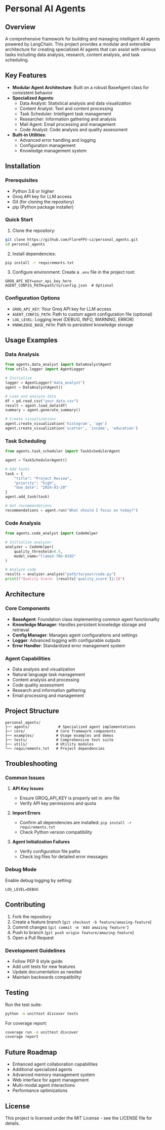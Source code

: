 # Personal AI Agents

## Overview
A comprehensive framework for building and managing intelligent AI agents powered by LangChain. This project provides a modular and extensible architecture for creating specialized AI agents that can assist with various tasks including data analysis, research, content analysis, and task scheduling.

## Key Features
- **Modular Agent Architecture**: Built on a robust BaseAgent class for consistent behavior
- **Specialized Agents**:
  - Data Analyst: Statistical analysis and data visualization
  - Content Analyst: Text and content processing
  - Task Scheduler: Intelligent task management
  - Researcher: Information gathering and analysis
  - Mail Agent: Email processing and management
  - Code Analyst: Code analysis and quality assessment
- **Built-in Utilities**:
  - Advanced error handling and logging
  - Configuration management
  - Knowledge management system

## Installation

### Prerequisites
- Python 3.8 or higher
- Groq API key for LLM access
- Git (for cloning the repository)
- pip (Python package installer)

### Quick Start
1. Clone the repository:
```bash
git clone https://github.com/FlareFPV-cz/personal_agents.git
cd personal_agents
```

2. Install dependencies:
```bash
pip install -r requirements.txt
```

3. Configure environment:
Create a `.env` file in the project root:
```env
GROQ_API_KEY=your_api_key_here
AGENT_CONFIG_PATH=path/to/config.json  # Optional
```

### Configuration Options
- `GROQ_API_KEY`: Your Groq API key for LLM access
- `AGENT_CONFIG_PATH`: Path to custom agent configuration file (optional)
- `LOG_LEVEL`: Logging level (DEBUG, INFO, WARNING, ERROR)
- `KNOWLEDGE_BASE_PATH`: Path to persistent knowledge storage

## Usage Examples

### Data Analysis
```python
from agents.data_analyst import DataAnalystAgent
from utils.logger import AgentLogger

# Initialize
logger = AgentLogger("data_analyst")
agent = DataAnalystAgent()

# Load and analyze data
df = pd.read_csv("your_data.csv")
result = agent.load_data(df)
summary = agent.generate_summary()

# Create visualizations
agent.create_visualization('histogram', 'age')
agent.create_visualization('scatter', 'income', 'education')
```

### Task Scheduling
```python
from agents.task_scheduler import TaskSchedulerAgent

agent = TaskSchedulerAgent()

# Add tasks
task = {
    "title": "Project Review",
    "priority": "high",
    "due_date": "2024-03-20"
}
agent.add_task(task)

# Get recommendations
recommendations = agent.run("What should I focus on today?")
```

### Code Analysis
```python
from agents.code_analyst import CodeHelper

# Initialize analyzer
analyzer = CodeHelper(
    quality_threshold=8.5,
    model_name="llama3-70b-8192"
)

# Analyze code
results = analyzer.analyze("path/to/your/code.py")
print(f"Quality Score: {results['quality_score']}/10")
```

## Architecture

### Core Components
- **BaseAgent**: Foundation class implementing common agent functionality
- **Knowledge Manager**: Handles persistent knowledge storage and retrieval
- **Config Manager**: Manages agent configurations and settings
- **Logger**: Advanced logging with configurable outputs
- **Error Handler**: Standardized error management system

### Agent Capabilities
- Data analysis and visualization
- Natural language task management
- Content analysis and processing
- Code quality assessment
- Research and information gathering
- Email processing and management

## Project Structure
```
personal_agents/
├── agents/             # Specialized agent implementations
├── core/              # Core framework components
├── examples/          # Usage examples and demos
├── tests/             # Comprehensive test suite
├── utils/             # Utility modules
└── requirements.txt   # Project dependencies
```

## Troubleshooting

### Common Issues
1. **API Key Issues**
   - Ensure GROQ_API_KEY is properly set in .env file
   - Verify API key permissions and quota

2. **Import Errors**
   - Confirm all dependencies are installed: `pip install -r requirements.txt`
   - Check Python version compatibility

3. **Agent Initialization Failures**
   - Verify configuration file paths
   - Check log files for detailed error messages

### Debug Mode
Enable debug logging by setting:
```env
LOG_LEVEL=DEBUG
```

## Contributing
1. Fork the repository
2. Create a feature branch (`git checkout -b feature/amazing-feature`)
3. Commit changes (`git commit -m 'Add amazing feature'`)
4. Push to branch (`git push origin feature/amazing-feature`)
5. Open a Pull Request

### Development Guidelines
- Follow PEP 8 style guide
- Add unit tests for new features
- Update documentation as needed
- Maintain backwards compatibility

## Testing
Run the test suite:
```bash
python -m unittest discover tests
```

For coverage report:
```bash
coverage run -m unittest discover
coverage report
```

## Future Roadmap
- Enhanced agent collaboration capabilities
- Additional specialized agents
- Advanced memory management system
- Web interface for agent management
- Multi-modal agent interactions
- Performance optimizations

## License
This project is licensed under the MIT License - see the LICENSE file for details.
